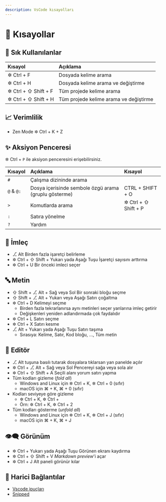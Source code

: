 ```yaml
---
description: VsCode kısayolları
---
```


# 💫 Kısayollar

## 🌟 Sık Kullanılanlar

| Kısayol | Açıklama |
| :--- | :--- |
| ✲ Ctrl + F | Dosyada kelime arama |
| ✲ Ctrl + H | Dosyada kelime arama ve değiştirme |
| ✲ Ctrl + ⇧ Shift + F | Tüm projede kelime arama |
| ✲ Ctrl + ⇧ Shift + H | Tüm projede kelime arama ve değiştirme |

## 📈 Verimlilik

* Zen Mode ✲ Ctrl + K + Z

## ✨ Aksiyon Penceresi

✲ Ctrl + `P` ile aksiyon penceresini erişebilirsiniz.

| Kısayol | Açıklama | Kısayol |
| :--- | :--- | :--- |
| `#` | Çalışma dizininde arama |  |
| `@` & `@:` | Dosya içerisinde sembole özgü arama \(gruplu gösterme\) |  CTRL +  SHIFT +  O |
| `>` | Komutlarda arama | ✲ Ctrl + ⇧ Shift + P |
| `:` | Satıra yönelme |  |
| `?` | Yardım |  |

## 🏹 İmleç

* ⎇ Alt Birden fazla işaretçi belirleme
* ✲ Ctrl + ⇧ Shift + Yukarı yada Aşağı Tuşu İşaretçi sayısını arttırma
* ✲ Ctrl + U Bir önceki imleci seçer

## 🔤 Metin

* ⇧ Shift + ⎇ Alt + Sağ veya Sol Bir sonraki bloğu seçme
* ⇧ Shift + ⎇ Alt + Yukarı veya Aşağı Satırı çoğaltma
* ✲ Ctrl + D Kelimeyi seçme
  * Birden fazla tekrarlanırsa aynı metinleri seçer yanlarına imleç getirir
  * Değişkenleri yeniden adlandırmada çok faydalıdır
* ✲ Ctrl + L Satırı seçme
* ✲ Ctrl + X Satırı kesme
* ⎇ Alt + Yukarı yada Aşağı Tuşu Satırı taşıma
  * Sırasıya: Kelime, Satır, Kod bloğu, ..., Tüm metin

## 📑 Editör

* ⎇ Alt tuşuna basılı tutarak dosyalara tıklarsan yan panelde açılır
* ✲ Ctrl + ⎇ Alt + Sağ veya Sol Pencereyi sağa veya sola alır
* ✲ Ctrl + ⇧ Shift + A Seçili alanı yorum satırı yapma
* Tüm kodları gizleme \(_fold all_\)
  * Windows and Linux için ✲ Ctrl + K, ✲ Ctrl + 0 \(sıfır\)
  * macOS için ⌘ + K, ⌘ + 0 \(sıfır\)
* Kodları seviyeye göre gizleme
  * ✲ Ctrl + K, ✲ Ctrl + 
  * Örn: ✲ Ctrl + K, ✲ Ctrl + 2
* Tüm kodları gösterme \(_unfold all_\)
  * Windows and Linux için ✲ Ctrl + K, ✲ Ctrl + J \(sıfır\)
  * macOS için ⌘ + K, ⌘ + J

## 👁‍🗨 Görünüm

* ✲ Ctrl + Yukarı yada Aşağı Tuşu Görünen ekranı kaydırma
* ✲ Ctrl + ⇧ Shift + V _Markdown preview_'i açar
* ✲ Ctrl + J Alt paneli görünür kılar

## 🔗 Harici Bağlantılar

* [Vscode ipuçları](https://code.visualstudio.com/docs/getstarted/tips-and-tricks#_files-and-folders)
* [Snipped](https://code.visualstudio.com/docs/getstarted/tips-and-tricks#_snippets)

